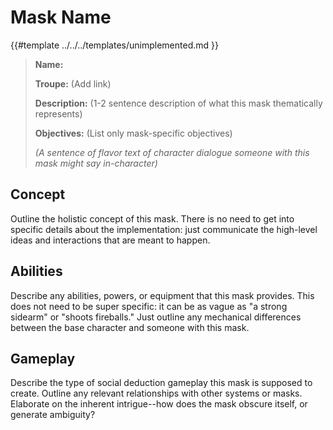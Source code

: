 # Mask Name

{{#template ../../../templates/unimplemented.md }}

> **Name:**
>
> **Troupe:** (Add link)
>
> **Description:** (1-2 sentence description of what this mask thematically represents)
>
> **Objectives:** (List only mask-specific objectives)
>
> *(A sentence of flavor text of character dialogue someone with this mask might say in-character)*

## Concept
Outline the holistic concept of this mask.
There is no need to get into specific details about the implementation: just communicate the high-level ideas and interactions that are meant to happen.

## Abilities
Describe any abilities, powers, or equipment that this mask provides.
This does not need to be super specific: it can be as vague as "a strong sidearm" or "shoots fireballs."
Just outline any mechanical differences between the base character and someone with this mask.

## Gameplay
Describe the type of social deduction gameplay this mask is supposed to create.
Outline any relevant relationships with other systems or masks.
Elaborate on the inherent intrigue--how does the mask obscure itself, or generate ambiguity?